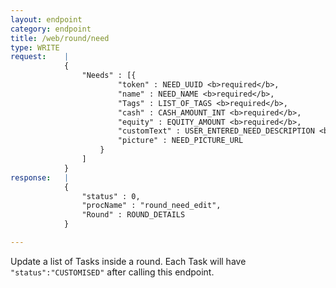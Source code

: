 ```yaml
---
layout: endpoint
category: endpoint
title: /web/round/need
type: WRITE
request:    |
            {
                "Needs" : [{
                        "token" : NEED_UUID <b>required</b>,
                        "name" : NEED_NAME <b>required</b>,
                        "Tags" : LIST_OF_TAGS <b>required</b>,
                        "cash" : CASH_AMOUNT_INT <b>required</b>,
                        "equity" : EQUITY_AMOUNT <b>required</b>,
                        "customText" : USER_ENTERED_NEED_DESCRIPTION <b>required</b>,
                        "picture" : NEED_PICTURE_URL
                    }
                ]
            }
response:   |
            {
                "status" : 0,
                "procName" : "round_need_edit",
                "Round" : ROUND_DETAILS
            }

---
```


Update a list of Tasks inside a round. Each Task will have `"status":"CUSTOMISED"` after calling this endpoint.